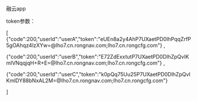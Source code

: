 融云app

token参数：

[ {"code":200,"userId":"userA","token":"eUEn8a2y4AhP7UXaetPD0IhPqqZrfP5gOAhqz4lzXYw=@lho7.cn.rongnav.com;lho7.cn.rongcfg.com"} ,

{"code":200,"userId":"userB","token":"E72ZdExxtutP7UXaetPD0DlhZpQvIKmlVNqqjqH+R+E=@lho7.cn.rongnav.com;lho7.cn.rongcfg.com"} ,

{"code":200,"userId":"userC","token":"k0pQq75Uu25P7UXaetPD0DlhZpQvIKmlDY88bNxAL2M=@lho7.cn.rongnav.com;lho7.cn.rongcfg.com"} 

]